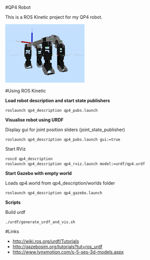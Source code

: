 #QP4 Robot

This is a ROS Kinetic project for my QP4 robot.

<img src="/assets/images/rviz_screenshot_2016_11_17-18_08_41.png" alt="alt text" width="50%" >

#Using ROS Kinetic

__Load robot description and start state publishers__
~~~~
roslaunch qp4_description qp4_pubs.launch
~~~~

__Visualise robot using URDF__

Display gui for joint position sliders (joint_state_publisher)
~~~~
roslaunch qp4_description qp4_pubs.launch gui:=true
~~~~

Start RViz
~~~~
roscd qp4_description
roslaunch qp4_description qp4_rviz.launch model:=urdf/qp4.urdf
~~~~

__Start Gazebo with empty world__

Loads qp4.world from qp4_description/worlds folder
~~~~
roslaunch qp4_description qp4_gazebo.launch
~~~~

__Scripts__

Build urdf
~~~~
./urdf/generate_urdf_and_vis.sh
~~~~

#Links

* http://wiki.ros.org/urdf/Tutorials
* http://gazebosim.org/tutorials?tut=ros_urdf
* http://www.lynxmotion.com/s-5-ses-3d-models.aspx

